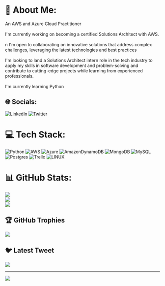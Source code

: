 # 💫 About Me:
An AWS and Azure Cloud Practitioner<br><br>I'm currently working on becoming a certified Solutions Architect with AWS.<br><br>n I'm open to collaborating on innovative solutions that address complex challenges, leveraging the latest technologies and best practices<br><br>I'm looking to land a Solutions Architect intern role in the tech industry to apply my skills in software development and problem-solving and contribute to cutting-edge projects while learning from experienced professionals.<br><br>I'm currently learning Python 


## 🌐 Socials:
[![LinkedIn](https://img.shields.io/badge/LinkedIn-%230077B5.svg?logo=linkedin&logoColor=white)](https://linkedin.com/in/https://www.linkedin.com/in/florence-okoli/) [![Twitter](https://img.shields.io/badge/Twitter-%231DA1F2.svg?logo=Twitter&logoColor=white)](https://twitter.com/@Nwendu17) 

# 💻 Tech Stack:
![Python](https://img.shields.io/badge/python-3670A0?style=for-the-badge&logo=python&logoColor=ffdd54) ![AWS](https://img.shields.io/badge/AWS-%23FF9900.svg?style=for-the-badge&logo=amazon-aws&logoColor=white) ![Azure](https://img.shields.io/badge/azure-%230072C6.svg?style=for-the-badge&logo=azure-devops&logoColor=white) ![AmazonDynamoDB](https://img.shields.io/badge/Amazon%20DynamoDB-4053D6?style=for-the-badge&logo=Amazon%20DynamoDB&logoColor=white) ![MongoDB](https://img.shields.io/badge/MongoDB-%234ea94b.svg?style=for-the-badge&logo=mongodb&logoColor=white) ![MySQL](https://img.shields.io/badge/mysql-%2300f.svg?style=for-the-badge&logo=mysql&logoColor=white) ![Postgres](https://img.shields.io/badge/postgres-%23316192.svg?style=for-the-badge&logo=postgresql&logoColor=white) ![Trello](https://img.shields.io/badge/Trello-%23026AA7.svg?style=for-the-badge&logo=Trello&logoColor=white) ![LINUX](https://img.shields.io/badge/Linux-FCC624?style=for-the-badge&logo=linux&logoColor=black)
# 📊 GitHub Stats:
![](https://github-readme-stats.vercel.app/api?username=WendyOkoli&theme=dark&hide_border=false&include_all_commits=true&count_private=true)<br/>
![](https://github-readme-streak-stats.herokuapp.com/?user=WendyOkoli&theme=dark&hide_border=false)<br/>
![](https://github-readme-stats.vercel.app/api/top-langs/?username=WendyOkoli&theme=dark&hide_border=false&include_all_commits=true&count_private=true&layout=compact)

## 🏆 GitHub Trophies
![](https://github-profile-trophy.vercel.app/?username=WendyOkoli&theme=radical&no-frame=false&no-bg=false&margin-w=4)

## 🐦 Latest Tweet
[![](https://gtce.itsvg.in/api?username=@Nwendu17)](https://github.com/VishwaGauravIn/github-twitter-card-embed)

---
[![](https://visitcount.itsvg.in/api?id=WendyOkoli&icon=0&color=0)](https://visitcount.itsvg.in)


